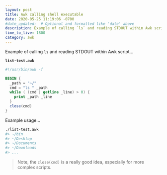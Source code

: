 ```yaml
---
layout: post
title: Awk calling shell executable
date: 2020-05-25 11:19:06 -0700
#date_updated:  # Optional and formatted like 'date' above
description: Example of calling `ls` and reading STDOUT within Awk script
time_to_live: 1800
category: awk
---
```




Example of calling `ls` and reading STDOUT within Awk script...


**`list-test.awk`**


```awk
#!/usr/bin/awk -f

BEGIN {
  _path = "~/"
  cmd = "ls " _path
  while ( (cmd | getline _line) > 0) {
    print _path _line
  }
  close(cmd)
}
```


Example usage...


```bash
./list-test.awk
#> ~/bin
#> ~/Desktop
#> ~/Documents
#> ~/Downloads
#> ...
```


> Note, the `close(cmd)` is a really good idea, especially for more complex scripts.
